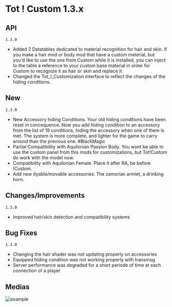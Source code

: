 # Tot ! Custom 1.3.x
## API
`1.3.0`
- Added 2 Datatables dedicated to material recognition for hair and skin. If you make a hair mod or body mod that have a custom material, but you'd like to use the one from Custom while it is installed, you can inject to the table a reference to your custom base material in order for Custom to recognize it as hair or skin and replace it.
- Changed the Tot_I_Customization interface to reflect the changes of the hiding conditions.

## New
`1.3.0`
- New Accessory hiding Conditions. Your old hiding conditions have been reset in concequence. Now you add hiding condition to an accessory from the list of 19 conditions, hiding the accessory when one of them is met. The system is more complete, and lighter for the game to carry around than the previous one. #BlackMagic
- Partial Compatibility with Aquilonian Passion Body. You wont be able to use the custom panel from this mods for customizations, but Tot!Custom do work with the model now.
- Compatibility with Aquilonian Female. Place it after RA, be before !Custom.
- Add new dyable/movable accessories: The zamorian armlet, a drinking horn.

## Changes/Improvements
`1.3.0`
- Improved hair/skin detection and compatibility systems

## Bug Fixes
`1.3.0`
- Changing the hair shader was not updating properly on accessories
- Equipped hiding condition was not working properly with transmog
- Server performance was degraded for a short periode of time at each connection of a player

## Medias
![example](https://i.imgur.com/99SipNQ.png ':size=50%')